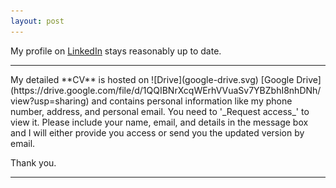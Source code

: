 ```yaml
---
layout: post
---
```


My profile on [LinkedIn](https://www.linkedin.com/in/debanik09/) stays reasonably up to date.

<hr>
My detailed **CV** is hosted on ![Drive](google-drive.svg) [Google Drive](https://drive.google.com/file/d/1QQIBNrXcqWErhVVuaSv7YBZbhI8nhDNh/view?usp=sharing) and contains personal information like my phone number, address, and personal email. You need to '_Request access_' to view it. Please include your name, email, and details in the message box and I will either provide you access or send you the updated version by email.<br>

Thank you.
<hr>
